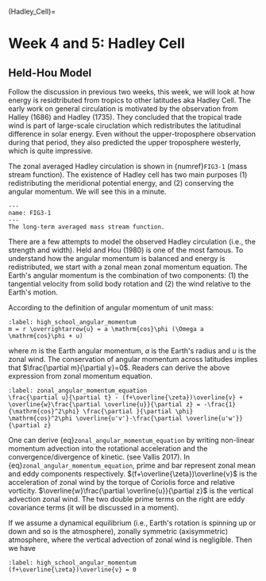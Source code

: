 (Hadley_Cell)=
# Week 4 and 5: Hadley Cell 
## Held-Hou Model

Follow the discussion in previous two weeks, this week, we will look at how energy is residtributed from tropics to other latitudes aka Hadley Cell. The early work on general circulation is motivated by the observation from Halley (1686) and Hadley (1735). They concluded that the tropical trade wind is part of large-scale ciruclation which redistributes the latitudinal difference in solar energy. Even without the upper-troposphere observation during that period, they also predicted the upper troposphere westerly, which is quite impressive. 

The zonal averaged Hadley circulation is shown in {numref}`FIG3-1` (mass stream function). The existence of Hadley cell has two main purposes (1) redistributing the meridional potential energy, and (2) conserving the angular momentum. We will see this in a minute.  


```{figure} ../tropical-dynamics-figures/mass_stream_function.png
---
name: FIG3-1
---
The long-term averaged mass stream function. 
``` 

There are a few attempts to model the observed Hadley circulation (i.e., the strength and width). Held and Hou (1980) is one of the most famous. To understand how the angular momentum is balanced and energy is redistributed, we start with a zonal mean zonal momentum equation. The Earth's angular momentum is the combination of two components: (1) the tangential velocity from solid body rotation and (2) the wind relative to the Earth's motion. 

According to the definition of angular momentum of unit mass: 

```{math}
:label: high_school_angular_momentum
m = r \overrightarrow{u} = a \mathrm{cos}\phi (\Omega a \mathrm{cos}\phi + u)  
```

where $m$ is the Earth angular momentum, $a$ is the Earth's radius and $u$ is the zonal wind. The conservation of angular momentum across latitudes implies that $\frac{\partial m}{\partial y}=0$. Readers can derive the above expression from zonal momentum equation. 

```{math}
:label: zonal_angular_momentum_equation
\frac{\partial u}{\partial t} - (f+\overline{\zeta})\overline{v} + \overline{w}\frac{\partial \overline{u}}{\partial z} = -\frac{1}{\mathrm{cos}^2\phi} \frac{\partial }{\partial \phi} \mathrm{cos}^2\phi \overline{u'v'}-\frac{\partial \overline{u'w'}}{\partial z}
```

One can derive {eq}`zonal_angular_momentum_equation` by writing non-linear momentum advection into the rotational acceleration and the convergence/divergence of kinetic. (see Vallis 2017). In {eq}`zonal_angular_momentum_equation`, prime and bar represent zonal mean and eddy components respectively. $(f+\overline{\zeta})\overline{v}$ is the acceleration of zonal wind by the torque of Coriolis force and relative vorticity. $\overline{w}\frac{\partial \overline{u}}{\partial z}$ is the vertical advection zonal wind. The two double prime terms on the right are eddy covariance terms (it will be discussed in a moment).

If we assume a dynamical equilibrium (i.e., Earth's rotation is spinning up or down and so is the atmosphere), zonally symmetric (axisymmetric) atmosphere, where the vertical advection of zonal wind is negligible. Then we have 

```{math}
:label: high_school_angular_momentum
(f+\overline{\zeta})\overline{v} = 0 
```


